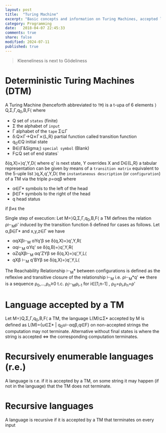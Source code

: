 ```yaml
---
layout: post
title:  "Turing Machine"
excerpt: "Basic concepts and information on Turing Machines, accepted language, recursively enumerable and recursiv"
category: Programming
date:   2018-04-07 22:45:33
comments: true
share: false
modified: 2024-07-11
published: true
---
```

  
> Kleeneliness is next to Gödeliness 

#  Deterministic Turing Machines (DTM)

A Turing Machine (henceforth abbreviated to `TM`) is a t-upa of 6 elements &rang;Q,&Sigma;,&Gamma;,q<sub>0</sub>,B,F&lang;  where
* Q set of `states` (finite)
* &Sigma; the alphabet of `input`
* &Gamma; alphabet of the `tape` &Sigma;&sube;&Gamma;
* &delta;:Q&#x2A2F;&Gamma;&rarr;Q&#x2A2F;&Gamma;&#x2A2F;{L,R} partial function called transition function
* q<sub>0</sub>&isin;Q initial state
* B&isin;(&Gamma;\&Sigma;) `special symbol` (Blank)
* F&sube;Q set of end states`

&delta;(q,X)=&rang;q',Y,D&lang; where q' is next state, Y overrides X and D&isin;{L,R}
a tabular representation can be given by means of a `transition matrix` equivalent to the 5-uple list &rang;q,X,q',Y,D&lang; 
the `instantaneous description` (or `configuration`) of a TM via the
triple &rho;=&alpha;q&beta; where

* &alpha;&isin;&Gamma;* symbols to the left of the head
* &beta;&isin;&Gamma;* symbols to the right of the head
* q head status

if &beta;&ne;&epsilon; the 

Single step of execution:
Let M=&rang;Q,&Sigma;,&Gamma;,q<sub>0</sub>,B,F&lang; a TM defines the relation &rho;&#8866;<sub>M</sub>&rho;'
induced by the transition function &delta; defined for cases as follows.
Let &alpha;,&beta;&isin;&Gamma;* and x,y,z&isin;&Gamma; we have

* &alpha;qX&beta;&#8866;<sub>M</sub> &alpha;Yq'&beta;     se &delta;(q,X)=&rang;q',Y,R&lang;
* &alpha;q&#8866;<sub>M</sub> &alpha;Yq'                  se &delta;(q,B)=&rang;q',Y,R&lang;
* &alpha;ZqX&beta;&#8866;<sub>M</sub> &alpha;q'ZY&beta;   se &delta;(q,X)=&rang;q',Y,L&lang;
* qX&beta; &#8866;<sub>M</sub> q'BY&beta;                 se &delta;(q,X)=&rang;q',Y,L&lang;

The Reachability Relationship &#8866;<sub>M</sub>* between configurations is defined as the reflexive and transitive closure of the relationship &#8866;<sub>M</sub>
i.e. &rho;&#8866;<sub>M</sub>*q' &hArr; there is a sequence &rho;<sub>0</sub>,...,&rho;<sub>n</sub>&ge;0 t.c.
&rho;<sub>i</sub>&#8866;<sub>M</sub>&rho;<sub>i-1</sub> for i&isin;[1,n-1] , &rho;<sub>0</sub>=&rho;<sub>i</sub>,&rho;<sub>n</sub>=&rho;'

# Language accepted by a TM

Let M=&rang;Q,&Sigma;,&Gamma;,q<sub>0</sub>,B,F&lang; a TM, the language L(M)&sube;&Sigma;* accepted by M is defined as
L(M)={u&isin;&Sigma;* | q<sub>0</sub>u&#8866;&alpha;q&beta;,q&isin;F}
on non-accepted strings the computation may not terminate.
Alternative without final states is where the string is accepted &hArr; the corresponding computation terminates.

# Recursively enumerable languages (r.e.)
A language is r.e. if it is accepted by a TM, on some string it may happen (if not in the language) that the TM does not terminate.

# Recursive languages
A language is recursive if it is accepted by a TM that terminates on every input